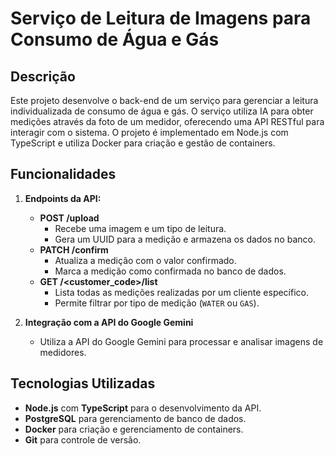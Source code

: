 # Serviço de Leitura de Imagens para Consumo de Água e Gás

## Descrição

Este projeto desenvolve o back-end de um serviço para gerenciar a leitura individualizada de consumo de água e gás. O serviço utiliza IA para obter medições através da foto de um medidor, oferecendo uma API RESTful para interagir com o sistema. O projeto é implementado em Node.js com TypeScript e utiliza Docker para criação e gestão de containers.

## Funcionalidades

1. **Endpoints da API:**
   - **POST /upload**
     - Recebe uma imagem e um tipo de leitura.
     - Gera um UUID para a medição e armazena os dados no banco.
   - **PATCH /confirm**
     - Atualiza a medição com o valor confirmado.
     - Marca a medição como confirmada no banco de dados.
   - **GET /<customer_code>/list**
     - Lista todas as medições realizadas por um cliente específico.
     - Permite filtrar por tipo de medição (`WATER` ou `GAS`).

2. **Integração com a API do Google Gemini**
   - Utiliza a API do Google Gemini para processar e analisar imagens de medidores.

## Tecnologias Utilizadas

- **Node.js** com **TypeScript** para o desenvolvimento da API.
- **PostgreSQL** para gerenciamento de banco de dados.
- **Docker** para criação e gerenciamento de containers.
- **Git** para controle de versão.


